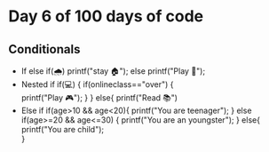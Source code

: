 # Day 6 of 100 days of code
## Conditionals 
-  If else 
     if(🌧️)
        printf("stay 🏠");
     else
        printf("Play 🏏");
-  Nested if 
     if(💻)
     {  if(onlineclass=="over")
        {      
             printf("Play 🎮");
        }
     }
     else{
         printf("Read 📚")
- Else if 
     if(age>10 && age<20){
          printf("You are teenager");
     }
     else if(age>=20 && age<=30)
     {
          printf("You are an  youngster");
     }
     else{
          printf("You are child");     
      }
